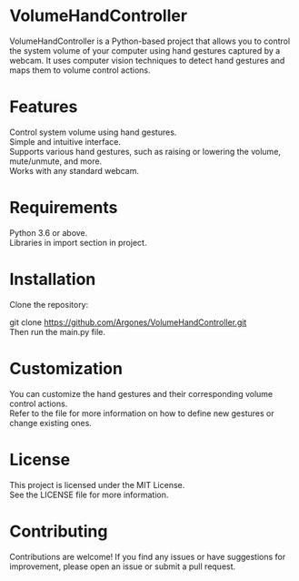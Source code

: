 # VolumeHandController

VolumeHandController is a Python-based project that allows you to control the system volume of your computer using hand gestures captured by a webcam. 
It uses computer vision techniques to detect hand gestures and maps them to volume control actions.

# Features
Control system volume using hand gestures. <br>
Simple and intuitive interface. <br>
Supports various hand gestures, such as raising or lowering the volume, mute/unmute, and more. <br>
Works with any standard webcam. <br>

# Requirements

Python 3.6 or above. <br>
Libraries in import section in project. <br>

# Installation

Clone the repository: <br>

git clone https://github.com/Argones/VolumeHandController.git <br>
Then run the main.py file. <br>

# Customization
You can customize the hand gestures and their corresponding volume control actions. <br> 
Refer to the file for more information on how to define new gestures or change existing ones. <br>

# License

This project is licensed under the MIT License. <br>
See the LICENSE file for more information. <br>

# Contributing

Contributions are welcome! If you find any issues or have suggestions for improvement, please open an issue or submit a pull request.
